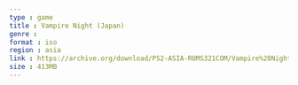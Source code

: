 ```yaml
---
type : game
title : Vampire Night (Japan)
genre : 
format : iso
region : asia
link : https://archive.org/download/PS2-ASIA-ROMS321COM/Vampire%20Night%20%28Japan%29.7z
size : 413MB
---
```

